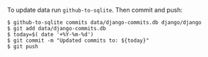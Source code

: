 

To update data run `github-to-sqlite`. Then commit and push: 

```shell
$ github-to-sqlite commits data/django-commits.db django/django
$ git add data/django-commits.db
$ today=$( date '+%Y-%m-%d')
$ git commit -m "Updated commits to: ${today}"
$ git push
```